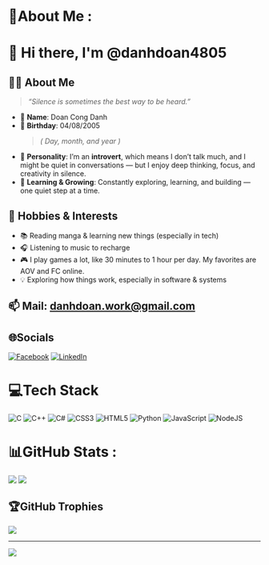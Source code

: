 # 💫About Me :
# 👋 Hi there, I'm @danhdoan4805

## 🧑‍💻 About Me

> _“Silence is sometimes the best way to be heard.”_

- 🪪 **Name**: Doan Cong Danh  
- 🎂 **Birthday**: 04/08/2005  
  > *( Day, month, and year  )*  
- 🧠 **Personality**: I’m an **introvert**, which means I don’t talk much, and I might be quiet in conversations — but I enjoy deep thinking, focus, and creativity in silence.  
- 🌱 **Learning & Growing**: Constantly exploring, learning, and building — one quiet step at a time.

## 🎯 Hobbies & Interests

- 📚 Reading manga  & learning new things (especially in tech)
- 🎧 Listening to music to recharge
- 🎮 I play games a lot, like 30 minutes to 1 hour per day. My favorites are AOV and FC online.
- 💡 Exploring how things work, especially in software & systems

## 📫 **Mail:** danhdoan.work@gmail.com

## 🌐Socials
[![Facebook](https://img.shields.io/badge/Facebook-%231877F2.svg?logo=Facebook&logoColor=white)](https://facebook.com/https://www.facebook.com/danh.04082005) [![LinkedIn](https://img.shields.io/badge/LinkedIn-%230077B5.svg?logo=linkedin&logoColor=white)](https://linkedin.com/in/www.linkedin.com/in/danhdoan4805) 

# 💻Tech Stack
![C](https://img.shields.io/badge/c-%2300599C.svg?style=for-the-badge&logo=c&logoColor=white) ![C++](https://img.shields.io/badge/c++-%2300599C.svg?style=for-the-badge&logo=c%2B%2B&logoColor=white) ![C#](https://img.shields.io/badge/c%23-%23239120.svg?style=for-the-badge&logo=c-sharp&logoColor=white) ![CSS3](https://img.shields.io/badge/css3-%231572B6.svg?style=for-the-badge&logo=css3&logoColor=white) ![HTML5](https://img.shields.io/badge/html5-%23E34F26.svg?style=for-the-badge&logo=html5&logoColor=white) ![Python](https://img.shields.io/badge/python-3670A0?style=for-the-badge&logo=python&logoColor=ffdd54) ![JavaScript](https://img.shields.io/badge/javascript-%23323330.svg?style=for-the-badge&logo=javascript&logoColor=%23F7DF1E) ![NodeJS](https://img.shields.io/badge/node.js-6DA55F?style=for-the-badge&logo=node.js&logoColor=white)
# 📊GitHub Stats :
![](https://github-readme-stats.vercel.app/api?username=doandanh4805&theme=darcula&hide_border=true&include_all_commits=true&count_private=true)
![](https://github-readme-stats.vercel.app/api/top-langs/?username=doandanh4805&theme=darcula&hide_border=true&include_all_commits=true&count_private=true&layout=compact)

## 🏆GitHub Trophies
![](https://github-trophies.vercel.app/?username=doandanh4805&theme=radical&no-frame=false&no-bg=false&margin-w=4)

---
[![](https://visitcount.itsvg.in/api?id=doandanh4805&icon=0&color=0)](https://visitcount.itsvg.in)
